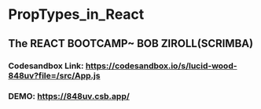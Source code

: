 # PropTypes_in_React

## The REACT BOOTCAMP~ BOB ZIROLL(SCRIMBA)

### Codesandbox Link: https://codesandbox.io/s/lucid-wood-848uv?file=/src/App.js

### DEMO: https://848uv.csb.app/
